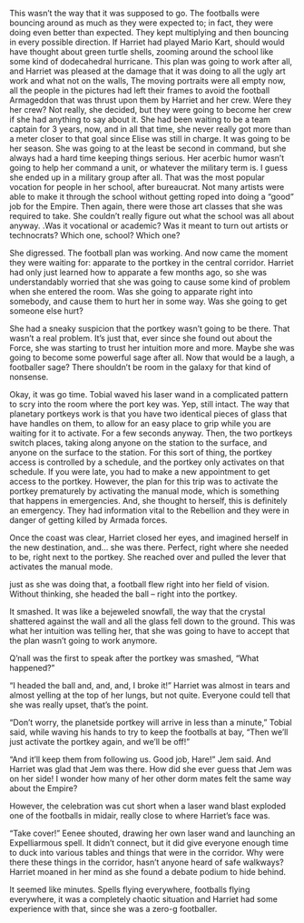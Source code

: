 This wasn’t the way that it was supposed to go. The footballs were
bouncing around as much as they were expected to; in fact, they were
doing even better than expected. They kept multiplying and then bouncing
in every possible direction. If Harriet had played Mario Kart, should
would have thought about green turtle shells, zooming around the school
like some kind of dodecahedral hurricane. This plan was going to work
after all, and Harriet was pleased at the damage that it was doing to
all the ugly art work and what not on the walls, The moving portraits
were all empty now, all the people in the pictures had left their frames
to avoid the football Armageddon that was thrust upon them by Harriet
and her crew. Were they her crew? Not really, she decided, but they were
going to become her crew if she had anything to say about it. She had
been waiting to be a team captain for 3 years, now, and in all that
time, she never really got more than a meter closer to that goal since
Elise was still in charge. It was going to be her season. She was going
to at the least be second in command, but she always had a hard time
keeping things serious. Her acerbic humor wasn’t going to help her
command a unit, or whatever the military term is. I guess she ended up
in a military group after all. That was the most popular vocation for
people in her school, after bureaucrat. Not many artists were able to
make it through the school without getting roped into doing a “good” job
for the Empire. Then again, there were those art classes that she was
required to take. She couldn’t really figure out what the school was all
about anyway. .Was it vocational or academic? Was it meant to turn out
artists or technocrats? Which one, school? Which one?

She digressed. The football plan was working. And now came the moment
they were waiting for: apparate to the portkey in the central corridor.
Harriet had only just learned how to apparate a few months ago, so she
was understandably worried that she was going to cause some kind of
problem when she entered the room. Was she going to apparate right into
somebody, and cause them to hurt her in some way. Was she going to get
someone else hurt?

She had a sneaky suspicion that the portkey wasn’t going to be there.
That wasn’t a real problem. It’s just that, ever since she found out
about the Force, she was starting to trust her intuition more and more.
Maybe she was going to become some powerful sage after all. Now that
would be a laugh, a footballer sage? There shouldn’t be room in the
galaxy for that kind of nonsense.

Okay, it was go time. Tobial waved his laser wand in a complicated
pattern to scry into the room where the port key was. Yep, still intact.
The way that planetary portkeys work is that you have two identical
pieces of glass that have handles on them, to allow for an easy place to
grip while you are waiting for it to activate. For a few seconds anyway.
Then, the two portkeys switch places, taking along anyone on the station
to the surface, and anyone on the surface to the station. For this sort
of thing, the portkey access is controlled by a schedule, and the
portkey only activates on that schedule. If you were late, you had to
make a new appointment to get access to the portkey. However, the plan
for this trip was to activate the portkey prematurely by activating the
manual mode, which is something that happens in emergencies. And, she
thought to herself, this is definitely an emergency. They had
information vital to the Rebellion and they were in danger of getting
killed by Armada forces.

Once the coast was clear, Harriet closed her eyes, and imagined herself
in the new destination, and… she was there. Perfect, right where she
needed to be, right next to the portkey. She reached over and pulled the
lever that activates the manual mode.

just as she was doing that, a football flew right into her field of
vision. Without thinking, she headed the ball – right into the portkey.

It smashed. It was like a bejeweled snowfall, the way that the crystal
shattered against the wall and all the glass fell down to the ground.
This was what her intuition was telling her, that she was going to have
to accept that the plan wasn’t going to work anymore.

Q’nall was the first to speak after the portkey was smashed, “What
happened?”

“I headed the ball and, and, and, I broke it!” Harriet was almost in
tears and almost yelling at the top of her lungs, but not quite.
Everyone could tell that she was really upset, that’s the point.

“Don’t worry, the planetside portkey will arrive in less than a minute,”
Tobial said, while waving his hands to try to keep the footballs at bay,
“Then we’ll just activate the portkey again, and we’ll be off!”

“And it’ll keep them from following us. Good job, Hare!” Jem said. And
Harriet was glad that Jem was there. How did she ever guess that Jem was
on her side! I wonder how many of her other dorm mates felt the same way
about the Empire?

However, the celebration was cut short when a laser wand blast exploded
one of the footballs in midair, really close to where Harriet’s face
was.

“Take cover!” Eenee shouted, drawing her own laser wand and launching an
Expelliarmous spell. It didn’t connect, but it did give everyone enough
time to duck into various tables and things that were in the corridor.
Why were there these things in the corridor, hasn’t anyone heard of safe
walkways? Harriet moaned in her mind as she found a debate podium to
hide behind.

It seemed like minutes. Spells flying everywhere, footballs flying
everywhere, it was a completely chaotic situation and Harriet had some
experience with that, since she was a zero-g footballer.
